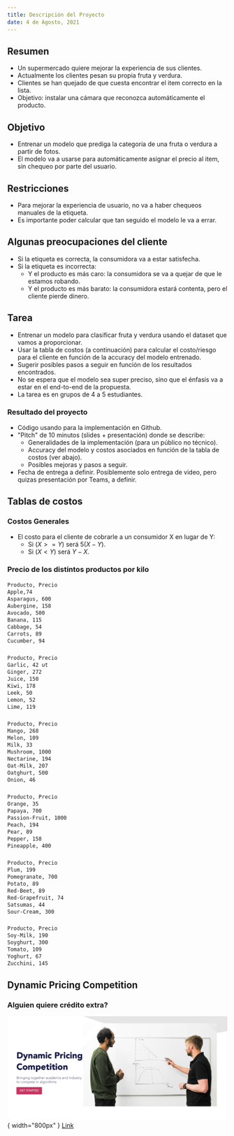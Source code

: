 ```yaml
---
title: Descripción del Proyecto
date: 4 de Agosto, 2021
---
```


## Resumen

* Un supermercado quiere mejorar la experiencia de sus clientes.
* Actualmente los clientes pesan su propia fruta y verdura.
* Clientes se han quejado de que cuesta encontrar el item correcto en la lista.
* Objetivo: instalar una cámara que reconozca automáticamente el producto.

## Objetivo

* Entrenar un modelo que prediga la categoría de una fruta o verdura a partir de fotos.
* El modelo va a usarse para automáticamente asignar el precio al item, sin chequeo por parte del usuario.

## Restricciones

* Para mejorar la experiencia de usuario, no va a haber chequeos manuales de la etiqueta.
* Es importante poder calcular que tan seguido el modelo le va a errar.

## Algunas preocupaciones del cliente

* Si la etiqueta es correcta, la consumidora va a estar satisfecha.
* Si la etiqueta es incorrecta:
    * Y el producto es más caro: la consumidora se va a quejar de que le estamos robando.
    * Y el producto es más barato: la consumidora estará contenta, pero el cliente pierde dinero.


## Tarea

* Entrenar un modelo para clasificar fruta y verdura usando el dataset que vamos a proporcionar.
* Usar la tabla de costos (a continuación) para calcular el costo/riesgo para el cliente en función de la accuracy del modelo entrenado.
* Sugerir posibles pasos a seguir en función de los resultados encontrados.
* No se espera que el modelo sea super preciso, sino que el énfasis va a estar en el end-to-end de la propuesta.
* La tarea es en grupos de 4 a 5 estudiantes.

### Resultado del proyecto

* Código usando para la implementación en Github.
* "Pitch" de 10 minutos (slides + presentación) donde se describe:
    * Generalidades de la implementación (para un público no técnico).
    * Accuracy del modelo y costos asociados en función de la tabla de costos (ver abajo).
    * Posibles mejoras y pasos a seguir.
* Fecha de entrega a definir. Posiblemente solo entrega de video, pero quizas presentación por Teams, a definir.


## Tablas de costos

### Costos Generales

* El costo para el cliente de cobrarle a un consumidor X en lugar de Y:
    * Si $(X >= Y)$ será $5(X - Y)$.
    * Si $(X < Y)$ será $Y - X$.

### Precio de los distintos productos por kilo

```table
Producto, Precio
Apple,74
Asparagus, 600
Aubergine, 158
Avocado, 500
Banana, 115
Cabbage, 54
Carrots, 89
Cucumber, 94
```

###

```table
Producto, Precio
Garlic, 42 ut
Ginger, 272
Juice, 150
Kiwi, 178
Leek, 50
Lemon, 52
Lime, 119
```

###

```table
Producto, Precio
Mango, 268
Melon, 109
Milk, 33
Mushroom, 1000
Nectarine, 194
Oat-Milk, 207
Oatghurt, 500
Onion, 46
```

###

```table
Producto, Precio
Orange, 35
Papaya, 700
Passion-Fruit, 1000
Peach, 194
Pear, 89
Pepper, 158
Pineapple, 400
```

###

```table
Producto, Precio
Plum, 199
Pomegranate, 700
Potato, 89
Red-Beet, 89
Red-Grapefruit, 74
Satsumas, 44 
Sour-Cream, 300
```

### 

```table
Producto, Precio
Soy-Milk, 190
Soyghurt, 300
Tomato, 109
Yoghurt, 67
Zucchini, 145
```

## Dynamic Pricing Competition

### Alguien quiere crédito extra?

![](img/dpc.png){ width="800px" }
[Link](https://dynamic-pricing-competition.com)
